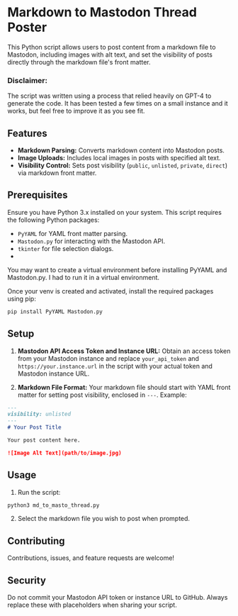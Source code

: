 # Markdown to Mastodon Thread Poster

This Python script allows users to post content from a markdown file to Mastodon, including images with alt text, and set the visibility of posts directly through the markdown file's front matter. 
### Disclaimer:
The script was written using a process that relied heavily on GPT-4 to generate the code. It has been tested a few times on a small instance and it works, but feel free to improve it as you see fit. 

## Features

- **Markdown Parsing:** Converts markdown content into Mastodon posts.
- **Image Uploads:** Includes local images in posts with specified alt text.
- **Visibility Control:** Sets post visibility (`public`, `unlisted`, `private`, `direct`) via markdown front matter.

## Prerequisites

Ensure you have Python 3.x installed on your system. This script requires the following Python packages:

- `PyYAML` for YAML front matter parsing.
- `Mastodon.py` for interacting with the Mastodon API.
- `tkinter` for file selection dialogs.
- 
You may want to create a virtual environment before installing PyYAML and Mastodon.py. I had to run it in a virtual environment.

Once your venv is created and activated, install the required packages using pip:

```bash
pip install PyYAML Mastodon.py
```

## Setup

1. **Mastodon API Access Token and Instance URL:** Obtain an access token from your Mastodon instance and replace `your_api_token` and `https://your.instance.url` in the script with your actual token and Mastodon instance URL.

2. **Markdown File Format:** Your markdown file should start with YAML front matter for setting post visibility, enclosed in `---`. Example:

```markdown
---
visibility: unlisted
---
# Your Post Title

Your post content here.

![Image Alt Text](path/to/image.jpg)
```

## Usage

1. Run the script:

```bash
python3 md_to_masto_thread.py
```

2. Select the markdown file you wish to post when prompted.

## Contributing

Contributions, issues, and feature requests are welcome!

## Security

Do not commit your Mastodon API token or instance URL to GitHub. Always replace these with placeholders when sharing your script.
